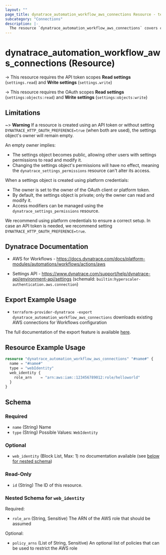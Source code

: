 ```yaml
---
layout: ""
page_title: dynatrace_automation_workflow_aws_connections Resource - terraform-provider-dynatrace"
subcategory: "Connections"
description: |-
  The resource `dynatrace_automation_workflow_aws_connections` covers configuration for AWS connections for Workflows app
---
```


# dynatrace_automation_workflow_aws_connections (Resource)

-> This resource requires the API token scopes **Read settings** (`settings.read`) and **Write settings** (`settings.write`)

-> This resource requires the OAuth scopes **Read settings** (`settings:objects:read`) and **Write settings** (`settings:objects:write`)

## Limitations
~> **Warning** If a resource is created using an API token or without setting `DYNATRACE_HTTP_OAUTH_PREFERENCE=true` (when both are used), the settings object's owner will remain empty.

An empty owner implies:
- The settings object becomes public, allowing other users with settings permissions to read and modify it.
- Changing the settings object's permissions will have no effect, meaning the `dynatrace_settings_permissions` resource can't alter its access.

When a settings object is created using platform credentials:
- The owner is set to the owner of the OAuth client or platform token.
- By default, the settings object is private; only the owner can read and modify it.
- Access modifiers can be managed using the `dynatrace_settings_permissions` resource.

We recommend using platform credentials to ensure a correct setup.
In case an API token is needed, we recommend setting `DYNATRACE_HTTP_OAUTH_PREFERENCE=true`.

## Dynatrace Documentation

- AWS for Workflows - https://docs.dynatrace.com/docs/platform-modules/automations/workflows/actions/aws

- Settings API - https://www.dynatrace.com/support/help/dynatrace-api/environment-api/settings (schemaId: `builtin:hyperscaler-authentication.aws.connection`)

## Export Example Usage

- `terraform-provider-dynatrace -export dynatrace_automation_workflow_aws_connections` downloads existing AWS connections for Workflows configuration

The full documentation of the export feature is available [here](https://dt-url.net/h203qmc).

## Resource Example Usage

```terraform
resource "dynatrace_automation_workflow_aws_connections" "#name#" {
  name = "#name#"
  type = "webIdentity"
  web_identity {
    role_arn    = "arn:aws:iam::123456789012:role/helloworld"
  }
}
```

<!-- schema generated by tfplugindocs -->
## Schema

### Required

- `name` (String) Name
- `type` (String) Possible Values: `WebIdentity`

### Optional

- `web_identity` (Block List, Max: 1) no documentation available (see [below for nested schema](#nestedblock--web_identity))

### Read-Only

- `id` (String) The ID of this resource.

<a id="nestedblock--web_identity"></a>
### Nested Schema for `web_identity`

Required:

- `role_arn` (String, Sensitive) The ARN of the AWS role that should be assumed

Optional:

- `policy_arns` (List of String, Sensitive) An optional list of policies that can be used to restrict the AWS role
